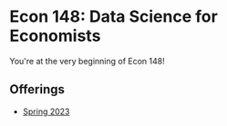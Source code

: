 

Econ 148: Data Science for Economists
====

You're at the very beginning of Econ 148!

Offerings
----

- [Spring 2023](https://UCB-Econ-148.github.io/sp23)